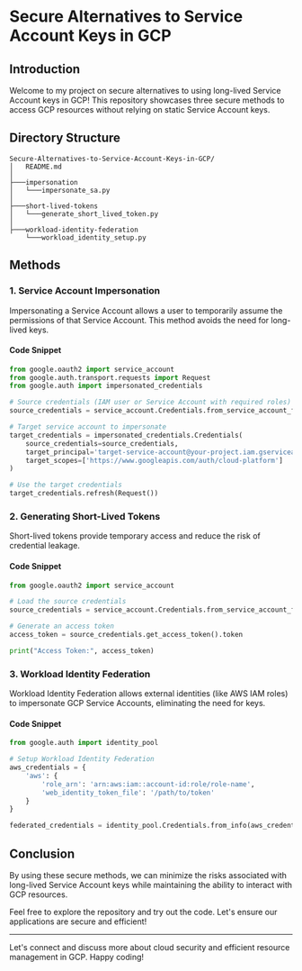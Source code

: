 # Secure Alternatives to Service Account Keys in GCP

## Introduction

Welcome to my project on secure alternatives to using long-lived Service Account keys in GCP! This repository showcases three secure methods to access GCP resources without relying on static Service Account keys.

## Directory Structure

```
Secure-Alternatives-to-Service-Account-Keys-in-GCP/
│   README.md      
│      
├───impersonation      
│   └───impersonate_sa.py         
│      
├───short-lived-tokens      
│   └───generate_short_lived_token.py      
│      
├───workload-identity-federation      
    └───workload_identity_setup.py
```

## Methods

### 1. Service Account Impersonation

Impersonating a Service Account allows a user to temporarily assume the permissions of that Service Account. This method avoids the need for long-lived keys.

#### Code Snippet

```python
from google.oauth2 import service_account
from google.auth.transport.requests import Request
from google.auth import impersonated_credentials

# Source credentials (IAM user or Service Account with required roles)
source_credentials = service_account.Credentials.from_service_account_file('path/to/source/key.json')

# Target service account to impersonate
target_credentials = impersonated_credentials.Credentials(
    source_credentials=source_credentials,
    target_principal='target-service-account@your-project.iam.gserviceaccount.com',
    target_scopes=['https://www.googleapis.com/auth/cloud-platform']
)

# Use the target credentials
target_credentials.refresh(Request())
```

### 2. Generating Short-Lived Tokens

Short-lived tokens provide temporary access and reduce the risk of credential leakage.

#### Code Snippet

```python
from google.oauth2 import service_account

# Load the source credentials
source_credentials = service_account.Credentials.from_service_account_file('path/to/source/key.json')

# Generate an access token
access_token = source_credentials.get_access_token().token

print("Access Token:", access_token)
```

### 3. Workload Identity Federation

Workload Identity Federation allows external identities (like AWS IAM roles) to impersonate GCP Service Accounts, eliminating the need for keys.

#### Code Snippet

```python
from google.auth import identity_pool

# Setup Workload Identity Federation
aws_credentials = {
    'aws': {
        'role_arn': 'arn:aws:iam::account-id:role/role-name',
        'web_identity_token_file': '/path/to/token'
    }
}

federated_credentials = identity_pool.Credentials.from_info(aws_credentials)
```

## Conclusion

By using these secure methods, we can minimize the risks associated with long-lived Service Account keys while maintaining the ability to interact with GCP resources.

Feel free to explore the repository and try out the code. Let's ensure our applications are secure and efficient!

---

Let's connect and discuss more about cloud security and efficient resource management in GCP. Happy coding!

